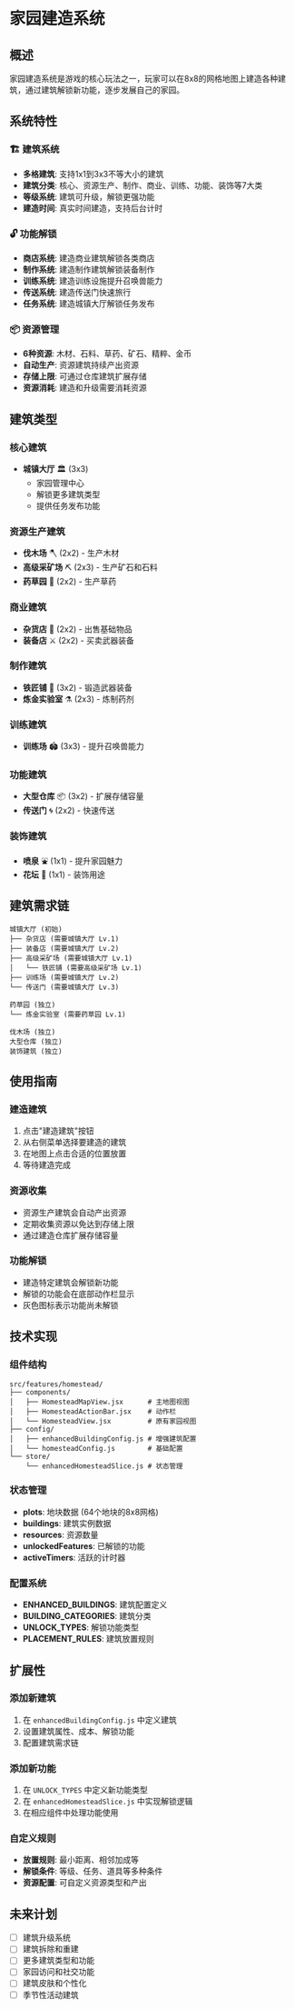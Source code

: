 # 家园建造系统

## 概述

家园建造系统是游戏的核心玩法之一，玩家可以在8x8的网格地图上建造各种建筑，通过建筑解锁新功能，逐步发展自己的家园。

## 系统特性

### 🏗️ 建筑系统
- **多格建筑**: 支持1x1到3x3不等大小的建筑
- **建筑分类**: 核心、资源生产、制作、商业、训练、功能、装饰等7大类
- **等级系统**: 建筑可升级，解锁更强功能
- **建造时间**: 真实时间建造，支持后台计时

### 🔓 功能解锁
- **商店系统**: 建造商业建筑解锁各类商店
- **制作系统**: 建造制作建筑解锁装备制作
- **训练系统**: 建造训练设施提升召唤兽能力
- **传送系统**: 建造传送门快速旅行
- **任务系统**: 建造城镇大厅解锁任务发布

### 📦 资源管理
- **6种资源**: 木材、石料、草药、矿石、精粹、金币
- **自动生产**: 资源建筑持续产出资源
- **存储上限**: 可通过仓库建筑扩展存储
- **资源消耗**: 建造和升级需要消耗资源

## 建筑类型

### 核心建筑
- **城镇大厅** 🏛️ (3x3)
  - 家园管理中心
  - 解锁更多建筑类型
  - 提供任务发布功能

### 资源生产建筑
- **伐木场** 🪓 (2x2) - 生产木材
- **高级采矿场** ⛏️ (2x3) - 生产矿石和石料
- **药草园** 🌿 (2x2) - 生产草药

### 商业建筑
- **杂货店** 🏪 (2x2) - 出售基础物品
- **装备店** ⚔️ (2x2) - 买卖武器装备

### 制作建筑
- **铁匠铺** 🔨 (3x2) - 锻造武器装备
- **炼金实验室** ⚗️ (2x3) - 炼制药剂

### 训练建筑
- **训练场** 🏟️ (3x3) - 提升召唤兽能力

### 功能建筑
- **大型仓库** 📦 (3x2) - 扩展存储容量
- **传送门** 🌀 (2x2) - 快速传送

### 装饰建筑
- **喷泉** ⛲ (1x1) - 提升家园魅力
- **花坛** 🌸 (1x1) - 装饰用途

## 建筑需求链

```
城镇大厅 (初始)
├── 杂货店 (需要城镇大厅 Lv.1)
├── 装备店 (需要城镇大厅 Lv.2)
├── 高级采矿场 (需要城镇大厅 Lv.1)
│   └── 铁匠铺 (需要高级采矿场 Lv.1)
├── 训练场 (需要城镇大厅 Lv.2)
└── 传送门 (需要城镇大厅 Lv.3)

药草园 (独立)
└── 炼金实验室 (需要药草园 Lv.1)

伐木场 (独立)
大型仓库 (独立)
装饰建筑 (独立)
```

## 使用指南

### 建造建筑
1. 点击"建造建筑"按钮
2. 从右侧菜单选择要建造的建筑
3. 在地图上点击合适的位置放置
4. 等待建造完成

### 资源收集
- 资源生产建筑会自动产出资源
- 定期收集资源以免达到存储上限
- 通过建造仓库扩展存储容量

### 功能解锁
- 建造特定建筑会解锁新功能
- 解锁的功能会在底部动作栏显示
- 灰色图标表示功能尚未解锁

## 技术实现

### 组件结构
```
src/features/homestead/
├── components/
│   ├── HomesteadMapView.jsx      # 主地图视图
│   ├── HomesteadActionBar.jsx    # 动作栏
│   └── HomesteadView.jsx         # 原有家园视图
├── config/
│   ├── enhancedBuildingConfig.js # 增强建筑配置
│   └── homesteadConfig.js        # 基础配置
└── store/
    └── enhancedHomesteadSlice.js # 状态管理
```

### 状态管理
- **plots**: 地块数据 (64个地块的8x8网格)
- **buildings**: 建筑实例数据
- **resources**: 资源数量
- **unlockedFeatures**: 已解锁的功能
- **activeTimers**: 活跃的计时器

### 配置系统
- **ENHANCED_BUILDINGS**: 建筑配置定义
- **BUILDING_CATEGORIES**: 建筑分类
- **UNLOCK_TYPES**: 解锁功能类型
- **PLACEMENT_RULES**: 建筑放置规则

## 扩展性

### 添加新建筑
1. 在 `enhancedBuildingConfig.js` 中定义建筑
2. 设置建筑属性、成本、解锁功能
3. 配置建筑需求链

### 添加新功能
1. 在 `UNLOCK_TYPES` 中定义新功能类型
2. 在 `enhancedHomesteadSlice.js` 中实现解锁逻辑
3. 在相应组件中处理功能使用

### 自定义规则
- **放置规则**: 最小距离、相邻加成等
- **解锁条件**: 等级、任务、道具等多种条件
- **资源配置**: 可自定义资源类型和产出

## 未来计划

- [ ] 建筑升级系统
- [ ] 建筑拆除和重建
- [ ] 更多建筑类型和功能
- [ ] 家园访问和社交功能
- [ ] 建筑皮肤和个性化
- [ ] 季节性活动建筑 